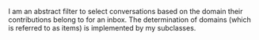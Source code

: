 I am an abstract filter to select conversations based on the domain their contributions belong to for an inbox. The determination of domains (which is referred to as items) is implemented by my subclasses.